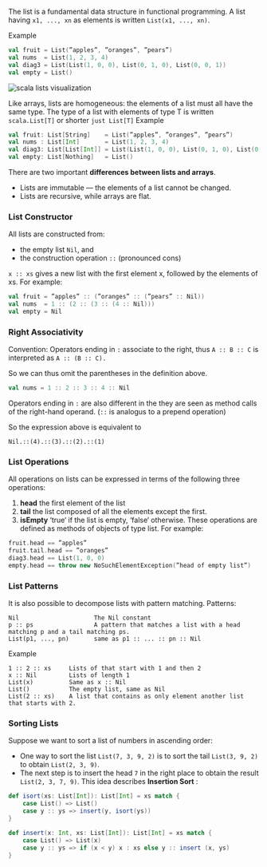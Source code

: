 The list is a fundamental data structure in functional programming. A list having `x1, ..., xn` as elements is written `List(x1, ..., xn)`.

Example
```scala
val fruit = List(”apples”, ”oranges”, ”pears”)
val nums  = List(1, 2, 3, 4)
val diag3 = List(List(1, 0, 0), List(0, 1, 0), List(0, 0, 1))
val empty = List()
```
![scala lists visualization](https://github.com/rohitvg/scala-principles-1/blob/master/resources/images/scala_lists_visualization.png)

Like arrays, lists are homogeneous: the elements of a list must all have the same type.
The type of a list with elements of type T is written `scala.List[T]` or shorter `just List[T]`
Example
```scala
val fruit: List[String]    = List(”apples”, ”oranges”, ”pears”)
val nums : List[Int]       = List(1, 2, 3, 4)
val diag3: List[List[Int]] = List(List(1, 0, 0), List(0, 1, 0), List(0, 0, 1))
val empty: List[Nothing]   = List()
```
There are two important **differences between lists and arrays**.
* Lists are immutable — the elements of a list cannot be changed.
* Lists are recursive, while arrays are flat.

### List Constructor

All lists are constructed from:
* the empty list `Nil`, and
* the construction operation `::` (pronounced cons)

`x :: xs` gives a new list with the first element x, followed by the elements of xs.
For example:
```scala
val fruit = ”apples” :: (”oranges” :: (”pears” :: Nil))
val nums  = 1 :: (2 :: (3 :: (4 :: Nil)))
val empty = Nil
```

### Right Associativity

Convention: Operators ending in `:` associate to the right, thus `A :: B :: C` is interpreted as `A :: (B :: C).`

So we can thus omit the parentheses in the definition above.
```scala
val nums = 1 :: 2 :: 3 :: 4 :: Nil
```
Operators ending in `:` are also different in the they are seen as method calls of the right-hand operand. (`::` is analogus to a prepend operation)

So the expression above is equivalent to
```
Nil.::(4).::(3).::(2).::(1)
```

### List Operations
All operations on lists can be expressed in terms of the following three operations:
1. **head** the first element of the list
2. **tail** the list composed of all the elements except the first.
3. **isEmpty** ‘true‘ if the list is empty, ‘false‘ otherwise.
These operations are defined as methods of objects of type list. For example:
```scala
fruit.head == ”apples”
fruit.tail.head == ”oranges”
diag3.head == List(1, 0, 0)
empty.head == throw new NoSuchElementException(”head of empty list”)
```

### List Patterns
It is also possible to decompose lists with pattern matching. Patterns:
```
Nil                     The Nil constant
p :: ps                 A pattern that matches a list with a head matching p and a tail matching ps.
List(p1, ..., pn)       same as p1 :: ... :: pn :: Nil
```
Example
```
1 :: 2 :: xs     Lists of that start with 1 and then 2
x :: Nil         Lists of length 1
List(x)          Same as x :: Nil
List()           The empty list, same as Nil
List(2 :: xs)    A list that contains as only element another list that starts with 2.
```

### Sorting Lists
Suppose we want to sort a list of numbers in ascending order:
* One way to sort the list `List(7, 3, 9, 2)` is to sort the tail `List(3, 9, 2)` to obtain `List(2, 3, 9)`.
* The next step is to insert the head `7` in the right place to obtain the result `List(2, 3, 7, 9)`.
This idea describes **Insertion Sort** :
```scala
def isort(xs: List[Int]): List[Int] = xs match {
    case List() => List()
    case y :: ys => insert(y, isort(ys))
}

def insert(x: Int, xs: List[Int]): List[Int] = xs match {
    case List() => List(x)
    case y :: ys => if (x < y) x : xs else y :: insert (x, ys)
}
```